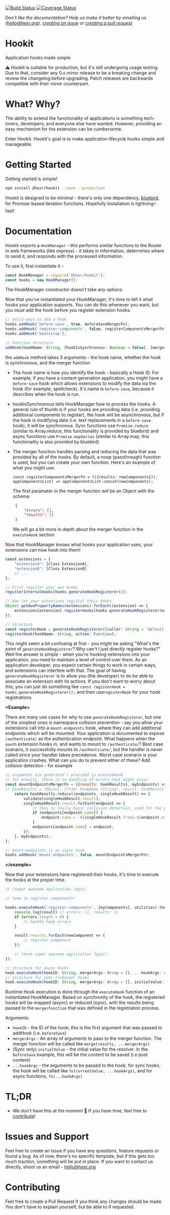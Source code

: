 [![Build Status](https://travis-ci.org/HexRweb/hookit.svg?branch=master)](https://travis-ci.org/HexRweb/hookit)
[![Coverage Status](https://coveralls.io/repos/github/HexRweb/hookit/badge.svg?branch=master)](https://coveralls.io/github/HexRweb/hookit/?branch=master)

_Don't like the documentation? Help us make it better by emailing us (hello@hexr.org), [creating an issue](https://github.com/hexrweb/hookit/issues/new) or [creating a pull request](https://github.com/hexrweb/hookit/compare)_


# Hookit

Application hooks made simple

:warning: Hookit is suitable for production, but it's still undergoing usage testing. Due to that, consider any 0.x minor release to be a breaking change and review the changelog before upgrading. Patch releases are backwards compatible with their minor counterpart.

# What? Why?

The ability to extend the functionality of applications is something tech-lovers, developers, and everyone else have wanted. However, providing an easy mechanism for the extension can be cumbersome.

Enter Hookit. Hookit's goal is to make application lifecycle hooks simple and manageable.

# Getting Started

Getting started is simple!

```bash
npm install @hexr/hookit --save --production
```

Hookit is designed to be minimal - there's only one dependency, [bluebird](http://bluebirdjs.org), for Promise-based iteration functions. Hopefully installation is lightning:zap: fast!

# Documentation

Hookit exports a `HookManager` - this performs similar functions to the Router in web frameworks (like express) - it takes in information, determines where to send it, and responds with the processed information.

To use it, first instantiate it -
```js
const HookManager = require('@hexr/hookit');
const hooks = new HookManager();
```

The HookManager constructor doesn't take any options.

Now that you've instantiated your HookManager, it's time to tell it what hooks your application supports. You can do this whenever you want, but you _must_ add the hook before you register extension hooks.

```js
// Valid ways to add a hook
hooks.addHook('before-save', true, beforeSaveMergerFn);
hooks.addHook('register-components', false, registerComponentsMergerFn);
hooks.addHook('bootstrap');

// Function structure
addHook(hookName: String, [hookIsSynchronous: Boolean = false], [mergerFunction: Function = noop])
```

the `addHook` method takes 3 arguments - the hook name, whether the hook is synchronous, and the merger function

- The hook name is how you identify the hook - basically a Hook ID. For example, if you have a content generation application, you might have a `before-save` hook which allows extensions to modify the data via the hook (for example, spellcheck). It's name is `before-save`, because it describes when the hook is run.

 - hookIsSynchronous tells HookManager how to process the hooks. A general rule of thumb is if your hooks are providing data (i.e. providing additional components to register), the hook will be asynchronous, but if the hook is modifying data (i.e. text replacements in a `before-save` hook), it will be synchronous. Sync functions use `Promise.reduce` (similar to Array.reduce, this functionality is provided by bluebird) and async functions use `Promise.mapSeries` (similar to Array.map, this functionality is also provided by bluebird)

 - The merger function handles parsing and reducing the data that was provided by all of the hooks. By default, a noop (passthrough) function is used, but you can create your own function. Here's an example of what you might use:

   `const registerComponentsMergerFn = (({results: newComponents})), appComponentsList) => appComponentsList.concat(newComponents);`

   The first paramater in the merger function will be an Object with the schema
   ```json
    {
        "errors": [],
        "results": []
    }
   ```

   We will go a bit more in depth about the merger function in the `executeHook` section

Now that HookManager knows what hooks your application uses, your extensions can now hook into them!

```js
const extensions = {
    "extensionA": [Class ExtensionA],
    "extensionB": [Class ExtensionB]
    // ...
};

// First register your own hooks
registerInternalHooks(hooks.generateHookRegisterer());

// Now let your extensions register their hooks
Object.getOwnPropertyNames(extensions).forEach((extension) => {
    extensions[extension].registerHooks(hooks.generateHookRegisterer(extension))
});

// Structure
const registerHook = generateHookRegisterer([caller: String = 'default']);
registerHook(hookName: String, action: Function);
```

This might seem a bit confusing at first - you might be asking "What's the point of `generateHookRegisterer`? Why can't I just directly register hooks?" Well the answer is simple - when you're hooking extensions into your application, you need to maintain a level of control over them. As an application developer, you expect certain things to work in certain ways, and extensions can interfere with that. The goal of having `generateHookRegisterer` is to allow you (the developer) to do be able to associate an extension with its actions. If you don't want to worry about this, you can just do something like `const registerHook = hooks.generateHookRegisterer();` and then use`registerHook` for your hook registrations

**&lt;Example>**

There are many use cases for _why_ to use `generateHookRegisterer`, but one of the simplest ones is namespace collision prevention - say you allow your extensions call into a `mount-endpoints` hook, where they can add additional endpoints which will be mounted. Your application is documented to expose `/authenticate/` as the authentication endpoint. What happens when the `oauth` extension hooks in, and wants to mount to `/authenticate/`? Best case scenario, it successfully mounts to `/authenticate/`, but the handler is never called since your handler takes precedence. Worst case scenario is your application crashes. What can you do to prevent either of these? Add collision detection - for example

```js
// arguments are generated / provided in executeHook
// for brevity, there is no handling of errors that might occur
const mountEndpointsMergerFn = ({results: hookResults}, myEndpoints) => {
// hookResults = [Object: {from: hookName (String), result: hookResult (any)}]
    return hookResults.reduce((endpoints, singleHookResult) => {
        validate(singleHookResult.result);
        singleHookResult.result.forEach(endpoint => {
            // This is really basic collision detection, used for the proof of concept
            if (endpoints[endpoint.name]) {
                endpoint.name = `${singleHookResult.from}-${endpoint.name}`;
            }
            endpoints[endpoint.name] = endpoint;
        });
    }, myEndpoints);
};

// mount-endpoints is an async hook
hooks.addHook('mount-endpoints', false, mountEndpointsMergerFn);
```

**&lt;/example>**

Now that your extensions have registered their hooks, it's time to execute the hooks at the proper time.

```js
// (super awesome application logic)

// time to register components!

hooks.executeHook('register-components', [myComponents], utilities).then(result => {
    console.log(result) // errors: [], results: []
    if (errors.length > 0) {
        // handle hook errors
    }

    result.results.forEach(newComponent => {
        // register component
    });

    // (more super awesome application logic)
});

// structure for async hooks
hook.executeHook(hookID: String, mergerArgs: Array = [], ...hookArgs: any)
// structure for sync (reduced) hooks
hook.executeHook(hookID: String, mergerArgs: Array = [], initialValue: any, ...hookArgs: any)
```

Runtime Hook execution is done through the `executeHook` function of an instantiated HookManager. Based on synchronity of the hook, the registered hooks will be mapped (async) or reduced (sync), with the results being passed to the `mergerFunction` that was defined in the registration process.

Arguments:
 - `hookID` - the ID of the hook; this is the first argument that was passed to addHook (i.e. `beforeSave`)
 - `mergerArgs` - An array of arguments to pass to the merger function. The merger function will be called like `merge(results, ...mergerArgs)`
 - (Sync only) `initialValue` - the initial value for the resolver. In the `beforeSave` example, this will be the content to be saved (i.e post content)
 - `...hookArgs` - the arguments to be passed to the hook; for sync hooks, the hook will be called like `fn(currentValue, ...hookArgs)`, and for async functions, `fn(...hookArgs)`

# TL;DR

- We don't have this at the moment :grimacing: If you have time, feel free to [contribute](#contributing)!

# Issues and Support

Feel free to create an issue if you have any questions, feature requests or found a bug. As of now, there's no specific template, but if this gets too much traction, something will be put in place. If you want to contact us directly, shoot us an email - hello@hexr.org

# Contributing

Feel free to create a Pull Request if you think any changes should be made. You don't have to explain yourself, but be able to if requested.
